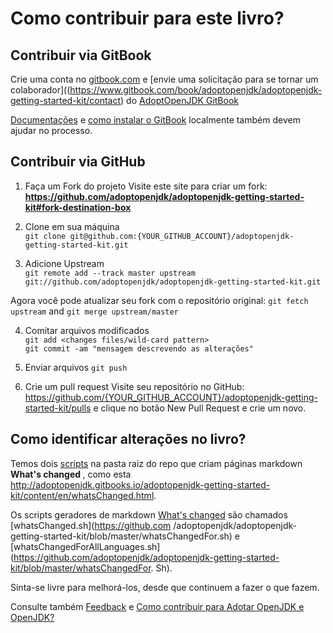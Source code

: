# Como contribuir para este livro?

## Contribuir via GitBook

Crie uma conta no [gitbook.com](http://www.gitbook.com/login) e [envie uma solicitação para se tornar um colaborador]((https://www.gitbook.com/book/adoptopenjdk/adoptopenjdk-getting-started-kit/contact) do [AdoptOpenJDK GitBook](http://adoptopenjdk.gitbooks.io/adoptopenjdk-getting-started-kit/)

[Documentações](http://help.gitbook.com/) e [como instalar o GitBook](https://github.com/GitbookIO/gitbook) localmente também devem ajudar no processo.

## Contribuir via GitHub

1. Faça um Fork do projeto
Visite este site para criar um fork: **https://github.com/adoptopenjdk/adoptopenjdk-getting-started-kit#fork-destination-box**

2. Clone em sua máquina <br/>
```git clone git@github.com:{YOUR_GITHUB_ACCOUNT}/adoptopenjdk-getting-started-kit.git```

3. Adicione Upstream <br/>
```git remote add --track master upstream git://github.com/adoptopenjdk/adoptopenjdk-getting-started-kit.git```

Agora você pode atualizar seu fork com o repositório original:
```git fetch upstream``` 
and 
```git merge upstream/master```

4. Comitar arquivos modificados <br/>
```git add <changes files/wild-card pattern>```<br/>
```git commit -am "mensagem descrevendo as alterações"```

5. Enviar arquivos
```git push```

6. Crie um pull request
Visite seu repositório no GitHub: https://github.com/{YOUR_GITHUB_ACCOUNT}/adoptopenjdk-getting-started-kit/pulls e clique no botão New Pull Request e crie um novo.

## Como identificar alterações no livro?

Temos dois [scripts](https://github.com/adoptopenjdk/adoptopenjdk-getting-started-kit) na pasta raiz do repo que criam páginas markdown <b> What's changed </b>, como esta<br/> http://adoptopenjdk.gitbooks.io/adoptopenjdk-getting-started-kit/content/en/whatsChanged.html.

Os scripts geradores de markdown [What's changed](http://adoptopenjdk.gitbooks.io/adoptopenjdk-getting-started-kit/content/en/whatsChanged.html) são chamados [whatsChanged.sh](https://github.com /adoptopenjdk/adoptopenjdk-getting-started-kit/blob/master/whatsChangedFor.sh) e [whatsChangedForAllLanguages.sh](https://github.com/adoptopenjdk/adoptopenjdk-getting-started-kit/blob/master/whatsChangedFor. Sh).

Sinta-se livre para melhorá-los, desde que continuem a fazer o que fazem.

Consulte também [Feedback](../backup.md) e [Como contribuir para Adotar OpenJDK e OpenJDK?](how_to_contribute_to_adopt_openjdk_and_openjdk.md)